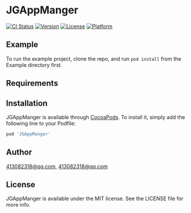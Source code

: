 # JGAppManger

[![CI Status](https://img.shields.io/travis/413082318@qq.com/JGAppManger.svg?style=flat)](https://travis-ci.org/413082318@qq.com/JGAppManger)
[![Version](https://img.shields.io/cocoapods/v/JGAppManger.svg?style=flat)](https://cocoapods.org/pods/JGAppManger)
[![License](https://img.shields.io/cocoapods/l/JGAppManger.svg?style=flat)](https://cocoapods.org/pods/JGAppManger)
[![Platform](https://img.shields.io/cocoapods/p/JGAppManger.svg?style=flat)](https://cocoapods.org/pods/JGAppManger)

## Example

To run the example project, clone the repo, and run `pod install` from the Example directory first.

## Requirements

## Installation

JGAppManger is available through [CocoaPods](https://cocoapods.org). To install
it, simply add the following line to your Podfile:

```ruby
pod 'JGAppManger'
```

## Author

413082318@qq.com, 413082318@qq.com

## License

JGAppManger is available under the MIT license. See the LICENSE file for more info.
